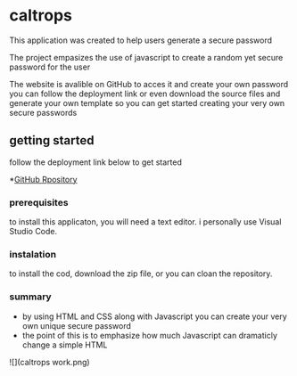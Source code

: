 # caltrops

This application was created to help users generate a secure password

The project empasizes the use of javascript to create a random yet secure password for the user

The website is avalible on GitHub to acces it and create your own password you can follow the deployment link or even download the source files and generate your own template so you can get started creating your very own secure passwords

## getting started 

follow the deployment link below to get started

*[GitHub Rpository](https://github.com/AndrewGain/Caltrops)


### prerequisites
to install this applicaton, you will need a text editor. i personally use Visual Studio Code.

### instalation
to install the cod, download the zip file, or you can cloan the repository.

### summary 
* by using HTML and CSS along with Javascript you can create your very own unique secure password
* the point of this is to emphasize how much Javascript can dramaticly change a simple HTML

![](caltrops work.png)
